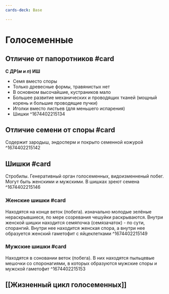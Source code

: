 ```yaml
---
cards-deck: Base

---
```


# Голосеменные

## Отличие от папоротников #card
**С ДР(*м и п*) ИШ**
- Семя вместо споры 
- Только древесные формы, травянистых нет
- В основном высочайшие, кустраников мало
- Большее развитие механических и проводящих тканей (мощный корень и большие проводящие пучки)
- Иголки вместо листьев (для меньшего испарения)
- Шишки
^1674402215134

## Отличие семени от споры #card
Содержит зародыш, эндосперм и покрыто семенной кожурой
^1674402215142

## Шишки #card
Стробилы. Генеративный орган голосеменных, видоизменненый побег. Могут быть женскими и мужскими.
В шишках зреют семена
^1674402215146

### Женские шишки #card
Находятся на конце веток (побега). изначально молодые зелёные нераскрывшиеся, по мере созревания чешуйки раскрываются. 
Внутри женской шишки находится семяпочка (семязачаток) - по сути, спорангий. Внутри нее находится женская спора, а внутри нее образуется женский гаметофит с яйцеклетками
^1674402215149

### Мужские шишки #card 
Находятся в соновании веток (побега). В них находятся пыльцевые мешочки со споронагиями, в которых образуются мужские споры и мужской гаметофит
^1674402215153

## [[Жизненный цикл голосеменных]]
